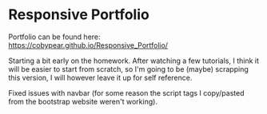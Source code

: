 # Responsive Portfolio 

Portfolio can be found here: https://cobypear.github.io/Responsive_Portfolio/

  Starting a bit early on the homework. After watching a few tutorials, I think it will be easier to start from scratch, so I'm going to be (maybe) scrapping this version, I will however leave it up for self reference.

  Fixed issues with navbar (for some reason the script tags I copy/pasted from the bootstrap website weren't working). 
